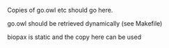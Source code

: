 Copies of go.owl etc should go here.

go.owl should be retrieved dynamically (see Makefile)

biopax is static and the copy here can be used